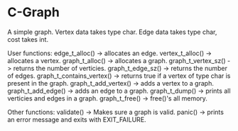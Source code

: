 # C-Graph
A simple graph. Vertex data takes type char. Edge data takes type char, cost takes int.

User functions:
  edge_t_alloc() -> allocates an edge.
  vertex_t_alloc() -> allocates a vertex.
  graph_t_alloc() -> allocates a graph.
  graph_t_vertex_sz() -> returns the number of verticies.
  graph_t_edge_sz() -> returns the number of edges.
  graph_t_contains_vertex() -> returns true if a vertex of type char is present in the graph.
  graph_t_add_vertex() -> adds a vertex to a graph.
  graph_t_add_edge() -> adds an edge to a graph.
  graph_t_dump() -> prints all verticies and edges in a graph.
  graph_t_free() -> free()'s all memory.
  
Other functions:
  validate() -> Makes sure a graph is valid.
  panic() -> prints an error message and exits with EXIT_FAILURE.
